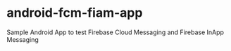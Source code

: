 # android-fcm-fiam-app
Sample Android App to test Firebase Cloud Messaging and Firebase InApp Messaging
